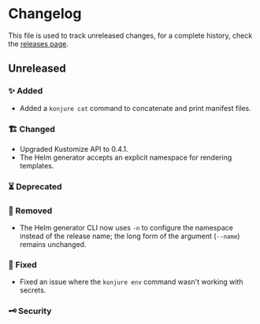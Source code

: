 # Changelog

This file is used to track unreleased changes, for a complete history, check the [releases page](https://github.com/carbonrelay/konjure/releases).

## Unreleased

### ✨ Added

* Added a `konjure cat` command to concatenate and print manifest files.

### 🏗 Changed

* Upgraded Kustomize API to 0.4.1.
* The Helm generator accepts an explicit namespace for rendering templates.

### ⏳ Deprecated

### 🛑 Removed

* The Helm generator CLI now uses `-n` to configure the namespace instead of the release name; the long form of the argument (`--name`) remains unchanged.

### 🐛 Fixed

* Fixed an issue where the `konjure env` command wasn't working with secrets.

### 🗝 Security
